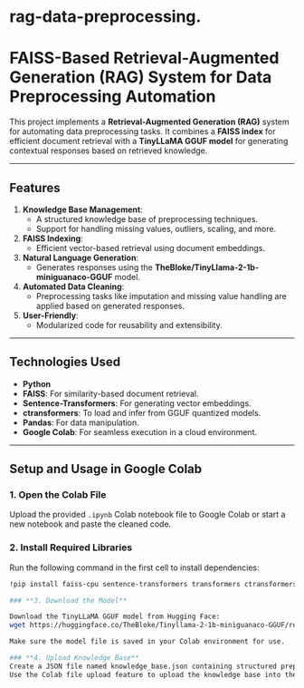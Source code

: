 # rag-data-preprocessing.
# FAISS-Based Retrieval-Augmented Generation (RAG) System for Data Preprocessing Automation

This project implements a **Retrieval-Augmented Generation (RAG)** system for automating data preprocessing tasks. It combines a **FAISS index** for efficient document retrieval with a **TinyLLaMA GGUF model** for generating contextual responses based on retrieved knowledge.

---

## **Features**
1. **Knowledge Base Management**:
   - A structured knowledge base of preprocessing techniques.
   - Support for handling missing values, outliers, scaling, and more.
2. **FAISS Indexing**:
   - Efficient vector-based retrieval using document embeddings.
3. **Natural Language Generation**:
   - Generates responses using the **TheBloke/TinyLlama-2-1b-miniguanaco-GGUF** model.
4. **Automated Data Cleaning**:
   - Preprocessing tasks like imputation and missing value handling are applied based on generated responses.
5. **User-Friendly**:
   - Modularized code for reusability and extensibility.

---

## **Technologies Used**
- **Python**
- **FAISS**: For similarity-based document retrieval.
- **Sentence-Transformers**: For generating vector embeddings.
- **ctransformers**: To load and infer from GGUF quantized models.
- **Pandas**: For data manipulation.
- **Google Colab**: For seamless execution in a cloud environment.

---
## **Setup and Usage in Google Colab**

### **1. Open the Colab File**
Upload the provided `.ipynb` Colab notebook file to Google Colab or start a new notebook and paste the cleaned code.

### **2. Install Required Libraries**
Run the following command in the first cell to install dependencies:
```bash
!pip install faiss-cpu sentence-transformers transformers ctransformers

### **3. Download the Model**

Download the TinyLLaMA GGUF model from Hugging Face:
wget https://huggingface.co/TheBloke/Tinyllama-2-1b-miniguanaco-GGUF/resolve/main/tinyllama-2-1b-miniguanaco.Q4_K_M.gguf -O tinyllama-gguf-model.gguf

Make sure the model file is saved in your Colab environment for use.

### **4. Upload Knowledge Base**
Create a JSON file named knowledge_base.json containing structured preprocessing techniques.
Use the Colab file upload feature to upload the knowledge base into the environment.






